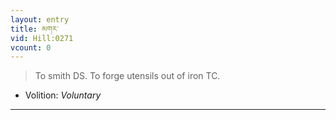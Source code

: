 ```yaml
---
layout: entry
title: མགར་
vid: Hill:0271
vcount: 0
---
```

> To smith DS\. To forge utensils out of iron TC\.

* Volition: _Voluntary_

---

